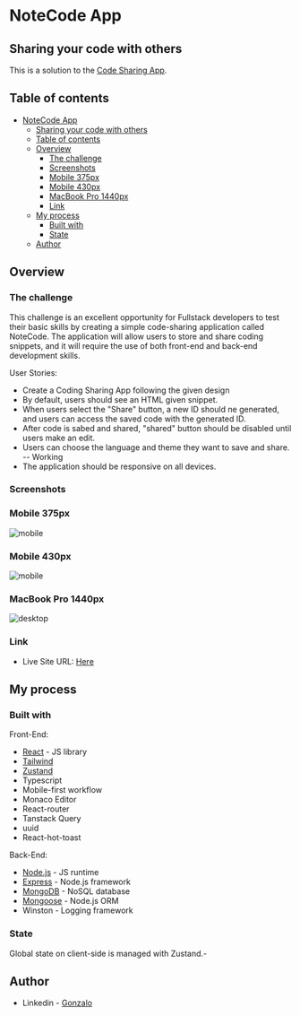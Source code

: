 # NoteCode App

## Sharing your code with others

This is a solution to the [Code Sharing App](https://devchallenges.io/challenge/code-shraing-app-note-code).

## Table of contents

- [NoteCode App](#notecode-app)
  - [Sharing your code with others](#sharing-your-code-with-others)
  - [Table of contents](#table-of-contents)
  - [Overview](#overview)
    - [The challenge](#the-challenge)
    - [Screenshots](#screenshots)
    - [Mobile 375px](#mobile-375px)
    - [Mobile 430px](#mobile-430px)
    - [MacBook Pro 1440px](#macbook-pro-1440px)
    - [Link](#link)
  - [My process](#my-process)
    - [Built with](#built-with)
    - [State](#state)
  - [Author](#author)

## Overview

### The challenge

This challenge is an excellent opportunity for Fullstack developers to test their basic skills by creating a simple code-sharing application called NoteCode. The application will allow users to store and share coding snippets, and it will require the use of both front-end and back-end development skills.

User Stories:

- Create a Coding Sharing App following the given design
- By default, users should see an HTML given snippet.
- When users select the "Share" button, a new ID should ne generated, and users can access the saved code with the generated ID.
- After code is sabed and shared, "shared" button should be disabled until users make an edit.
- Users can choose the language and theme they want to save and share. -- Working
- The application should be responsive on all devices.

### Screenshots

### Mobile 375px

![mobile](preview/iPhone%206-7-8-1725390605514.jpeg)

### Mobile 430px

![mobile](preview/iPhone%2014%20Pro%20Max-1725390628392.jpeg)

### MacBook Pro 1440px

![desktop](preview/MacBook%20Pro-1725390822804.jpeg)

### Link

- Live Site URL: [Here](https://site)

## My process

### Built with

Front-End:

- [React](https://reactjs.org/) - JS library
- [Tailwind](https://tailwindcss.com/)
- [Zustand](https://zustand-demo.pmnd.rs/)
- Typescript
- Mobile-first workflow
- Monaco Editor
- React-router
- Tanstack Query
- uuid
- React-hot-toast

Back-End:

- [Node.js](https://nodejs.org/en/) - JS runtime
- [Express](https://expressjs.com/) - Node.js framework
- [MongoDB](https://www.mongodb.com/) - NoSQL database
- [Mongoose](https://mongoosejs.com/) - Node.js ORM
- Winston - Logging framework

### State

Global state on client-side is managed with Zustand.-

## Author

- Linkedin - [Gonzalo](https://www.linkedin.com/in/ferreyragonzalo/)
